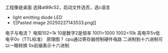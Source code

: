 工程像是桌面
选择at89c52，启动文件选否，选c语言
- light emitting diode  LED
- ![[Pasted image 20250227143533.png]]

电子与电流？
电阻102=1k 10是数字2是倍率 1001=1000 1002=10k
高电平5v低电平0v（TTL标准）
	原理图？
cpu通过寄存器控制硬件电路
二进制到十六进制可以一眼转换
0x前缀表示十六进制
